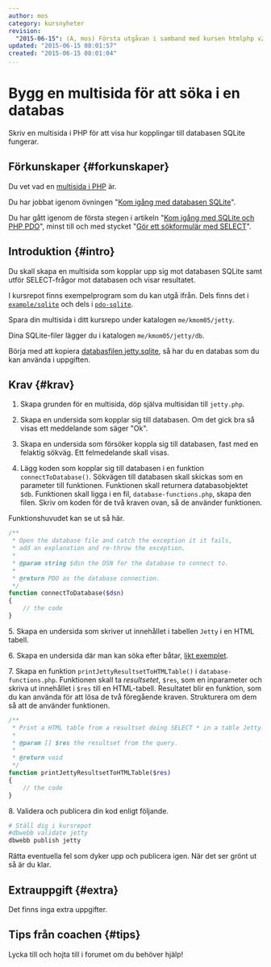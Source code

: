 ```yaml
---
author: mos
category: kursnyheter
revision:
  "2015-06-15": (A, mos) Första utgåvan i samband med kursen htmlphp v2.
updated: "2015-06-15 08:01:57"
created: "2015-06-15 08:01:04"
...
```

Bygg en multisida för att söka i en databas
==================================

Skriv en multisida i PHP för att visa hur kopplingar till databasen SQLite fungerar.

<!--more-->



Förkunskaper {#forkunskaper}
-----------------------

Du vet vad en [multisida i PHP](kunskap/bygg-en-multisida-med-php) är.

Du har jobbat igenom övningen "[Kom igång med databasen SQLite](kunskap/kom-igang-med-databasen-sqlite)". 

Du har gått igenom de första stegen i artikeln "[Kom igång med SQLite och PHP PDO](kunskap/kom-igang-med-sqlite-och-php-pdo)", minst till och med stycket "[Gör ett sökformulär med SELECT](kunskap/kom-igang-med-sqlite-och-php-pdo#select-form)".



Introduktion {#intro}
-----------------------

Du skall skapa en multisida som kopplar upp sig mot databasen SQLite samt utför SELECT-frågor mot databasen och visar resultatet.

I kursrepot finns exempelprogram som du kan utgå ifrån. Dels finns det i [`example/sqlite`](https://github.com/mosbth/htmlphp/tree/master/example/sqlite) och dels i [`pdo-sqlite`](https://github.com/mosbth/htmlphp/tree/master/example/pdo-sqlite).

Spara din multisida i ditt kursrepo under katalogen `me/kmom05/jetty`.

Dina SQLite-filer lägger du i katalogen `me/kmom05/jetty/db`. 

Börja med att kopiera [databasfilen jetty.sqlite](https://github.com/mosbth/htmlphp/tree/master/example/pdo-sqlite/db), så har du en databas som du kan använda i uppgiften.



Krav {#krav}
-----------------------

1. Skapa grunden för en multisida, döp själva multisidan till `jetty.php`.

1. Skapa en undersida som kopplar sig till databasen. Om det gick bra så visas ett meddelande som säger "Ok".

1. Skapa en undersida som försöker koppla sig till databasen, fast med en felaktig sökväg. Ett felmedelande skall visas.

1. Lägg koden som kopplar sig till databasen i en funktion `connectToDatabase()`. Sökvägen till databasen skall skickas som en parameter till funktionen. Funktionen skall returnera databasobjektet `$db`. Funktionen skall ligga i en fil, `database-functions.php`, skapa den filen. Skriv om koden för de två kraven ovan, så de använder funktionen.

Funktionshuvudet kan se ut så här.

```php
/**
 * Open the database file and catch the exception it it fails,
 * add an explanation and re-throw the exception.
 *
 * @param string $dsn the DSN for the database to connect to.
 *
 * @return PDO as the database connection.
 */
function connectToDatabase($dsn)
{
    // the code
}
```

5\. Skapa en undersida som skriver ut innehållet i tabellen `Jetty` i en HTML tabell.

6\. Skapa en undersida där man kan söka efter båtar, [likt exemplet](kunskap/kom-igang-med-sqlite-och-php-pdo#select-form). 

7\. Skapa en funktion `printJettyResultsetToHTMLTable()` i `database-functions.php`. Funktionen skall ta *resultsetet*, `$res`, som en inparameter och skriva ut innehållet i `$res` till en HTML-tabell. Resultatet blir en funktion, som du kan använda för att lösa de två föregående kraven. Strukturera om dem så att de använder funktionen. 

```php
/**
 * Print a HTML table from a resultset doing SELECT * in a table Jetty.
 *
 * @param [] $res the resultset from the query.
 *
 * @return void
 */
function printJettyResultsetToHTMLTable($res)
{
    // the code
}
```

8\. Validera och publicera din kod enligt följande.

```bash
# Ställ dig i kursrepot
#dbwebb validate jetty
dbwebb publish jetty
```

Rätta eventuella fel som dyker upp och publicera igen. När det ser grönt ut så är du klar. 



Extrauppgift {#extra}
-----------------------

Det finns inga extra uppgifter.



Tips från coachen {#tips}
-----------------------

Lycka till och hojta till i forumet om du behöver hjälp!




